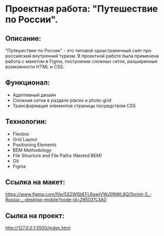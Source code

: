 # Проектная работа: "Путешествие по России". 

## Описание: 

"Путешествие по России" - это типовой однастраничный сайт про российский внутренний туризм. В проектной работе была применена работа с макетом в Figma, построение сложных сеток, разширенные возможности HTML и CSS. 

## Функционал: 

* Адаптивный дизайн 
* Сложная сетка в разделе places и photo-grid 
* Трансформация элементов страницы посредством CSS

## Технологии: 

* Flexbox 
* Grid Layout 
* Positioning Elements 
* BEM Methodology 
* File Structure and File Paths (Nested BEM) 
* Git 
* Figma 

## Ссылка на макет: 

https://www.figma.com/file/5S2WSbEFL6awjVWJ0NWL8Q/Sprint-3_-Russia-_-desktop-mobile?node-id=28503%3A0

## Сылка на проект: 

http://127.0.0.1:5500/index.html